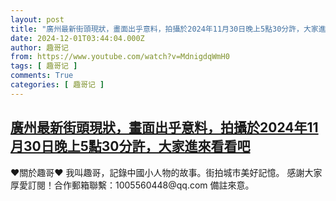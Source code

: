 ```yaml
---
layout: post
title: "廣州最新街頭現狀，畫面出乎意料，拍攝於2024年11月30日晚上5點30分許，大家進來看看吧"
date: 2024-12-01T03:44:04.000Z
author: 趣哥记
from: https://www.youtube.com/watch?v=MdnigdqWmH0
tags: [ 趣哥记 ]
comments: True
categories: [ 趣哥记 ]
---
```

<!--1733024644000-->
[廣州最新街頭現狀，畫面出乎意料，拍攝於2024年11月30日晚上5點30分許，大家進來看看吧](https://www.youtube.com/watch?v=MdnigdqWmH0)
------

<div>
♥關於趣哥♥  我叫趣哥，記錄中國小人物的故事。街拍城市美好記憶。  感謝大家厚愛訂閱！合作郵箱聯繫：1005560448@qq.com 備註來意。
</div>
